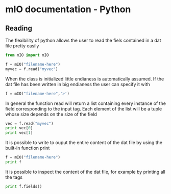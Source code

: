 # mIO documentation - Python

## Reading

The flexibility of python allows the user
to read the fiels contained in a dat file
pretty easily

```python
from mIO import mIO

f = mIO("filename-here")
myvec = f.read("myvec")
```

When the class is initialized little endianess
is automatically assumed. If the dat file has
been written in big endianess the user can
specify it with

```python
f = mIO("filename-here",'>')
```

In general the function read will return a 
list containing every instance of the field
corresponding to the input tag. Each element
of the list will be a tuple whose size
depends on the size of the field

```python
vec = f.read("myvec")
print vec[0] 
print vec[1] 
```

It is possible to write to ouput the entire
content of the dat file by using the built-in
function print

```python
f = mIO("filename-here")
print f
```

It is possible to inspect the content of the dat
file, for example by printing all the tags

```python
print f.fields()
```
